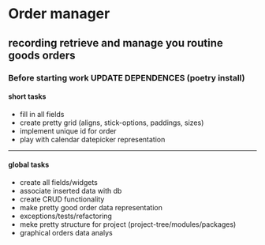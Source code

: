 # Order manager

## recording retrieve and manage you routine goods orders

### Before starting work UPDATE DEPENDENCES (poetry install)

#### short tasks
- fill in all fields
- create pretty grid (aligns, stick-options, paddings, sizes)
- implement unique id for order
- play with calendar datepicker representation

---

#### global tasks

- create all fields/widgets
- associate inserted data with db
- create CRUD functionality
- make pretty good order data representation
- exceptions/tests/refactoring
- meke pretty structure for project (project-tree/modules/packages)
- graphical orders data analys
